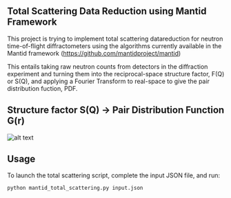 Total Scattering Data Reduction using Mantid Framework
-----------------------------------------------------------

This project is trying to implement total scattering datareduction for neutron time-of-flight diffractometers using the algorithms currently available in the Mantid framework (https://github.com/mantidproject/mantid)


This entails taking raw neutron counts from detectors in the diffraction experiment and turning them into the reciprocal-space structure factor, F(Q) or S(Q), and applying a Fourier Transform to real-space to give the pair distribution fuction, PDF.


Structure factor S(Q) -> Pair Distribution Function G(r)
-----------------------------------------------------------
![alt text](https://raw.githubusercontent.com/marshallmcdonnell/mantid_total_scattering/master/images/sofq_to_gofr.png)



Usage
-------

To launch the total scattering script, complete the input JSON file, and run:

    python mantid_total_scattering.py input.json


